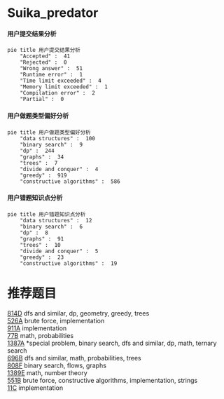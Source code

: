 # Suika_predator

<!-- tabs:start -->



#### **用户提交结果分析**

```mermaid
pie title 用户提交结果分析
    "Accepted" :  41
    "Rejected" :  0
    "Wrong answer" :  51
    "Runtime error" :  1
    "Time limit exceeded" :  4
    "Memory limit exceeded" :  1
    "Compilation error" :  2
    "Partial" :  0
```

#### **用户做题类型偏好分析**

```mermaid
pie title 用户做题类型偏好分析
    "data structures" :  100
    "binary search" :  9
    "dp" :  244
    "graphs" :  34
    "trees" :  7
    "divide and conquer" :  4
    "greedy" :  919
    "constructive algorithms" :  586
```
#### **用户错题知识点分析**

```mermaid
pie title 用户错题知识点分析
    "data structures" :  12
    "binary search" :  6
    "dp" :  8
    "graphs" :  91
    "trees" :  10
    "divide and conquer" :  5
    "greedy" :  23
    "constructive algorithms" :  19
```



<!-- tabs:end -->
# 推荐题目
[814D](https://codeforces.com/contest/814/problem/D)		dfs and similar,
                        dp,
                        geometry,
                        greedy,
                        trees		  
[526A](https://codeforces.com/contest/526/problem/A)		brute force,
                        implementation		  
[911A](https://codeforces.com/contest/911/problem/A)		implementation		  
[77B](https://codeforces.com/contest/77/problem/B)		math,
                        probabilities		  
[1387A](https://codeforces.com/contest/1387/problem/A)		*special problem,
                        binary search,
                        dfs and similar,
                        dp,
                        math,
                        ternary search		  
[696B](https://codeforces.com/contest/696/problem/B)		dfs and similar,
                        math,
                        probabilities,
                        trees		  
[808F](https://codeforces.com/contest/808/problem/F)		binary search,
                        flows,
                        graphs		  
[1389E](https://codeforces.com/contest/1389/problem/E)		math,
                        number theory		  
[551B](https://codeforces.com/contest/551/problem/B)		brute force,
                        constructive algorithms,
                        implementation,
                        strings		  
[11C](https://codeforces.com/contest/11/problem/C)		implementation		  

